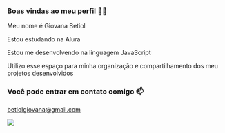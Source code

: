  ### Boas vindas ao meu perfil 💙💙
Meu nome é Giovana Betiol

Estou estudando na Alura

Estou me desenvolvendo na linguagem JavaScript

Utilizo esse espaço para minha organização e compartilhamento dos meu projetos desenvolvidos

### Você pode entrar em contato comigo 📫
betiolgiovana@gmail.com

![](https://media1.tenor.com/m/0uOul4RCt9gAAAAC/kitten-scared.gif)
